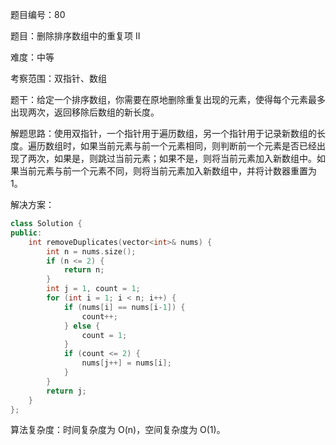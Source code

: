 题目编号：80

题目：删除排序数组中的重复项 II

难度：中等

考察范围：双指针、数组

题干：给定一个排序数组，你需要在原地删除重复出现的元素，使得每个元素最多出现两次，返回移除后数组的新长度。

解题思路：使用双指针，一个指针用于遍历数组，另一个指针用于记录新数组的长度。遍历数组时，如果当前元素与前一个元素相同，则判断前一个元素是否已经出现了两次，如果是，则跳过当前元素；如果不是，则将当前元素加入新数组中。如果当前元素与前一个元素不同，则将当前元素加入新数组中，并将计数器重置为1。

解决方案：

```cpp
class Solution {
public:
    int removeDuplicates(vector<int>& nums) {
        int n = nums.size();
        if (n <= 2) {
            return n;
        }
        int j = 1, count = 1;
        for (int i = 1; i < n; i++) {
            if (nums[i] == nums[i-1]) {
                count++;
            } else {
                count = 1;
            }
            if (count <= 2) {
                nums[j++] = nums[i];
            }
        }
        return j;
    }
};
```

算法复杂度：时间复杂度为 O(n)，空间复杂度为 O(1)。
